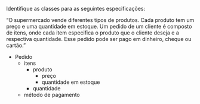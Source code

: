Identifique as classes para as seguintes especificações:

“O supermercado vende diferentes tipos de produtos. Cada
produto tem um preço e uma quantidade em estoque. Um
pedido de um cliente é composto de itens, onde cada item
especifica o produto que o cliente deseja e a respectiva
quantidade. Esse pedido pode ser pago em dinheiro, cheque
ou cartão.”

- Pedido
  - itens
    - produto
      - preço
      - quantidade em estoque
    - quantidade
  - método de pagamento